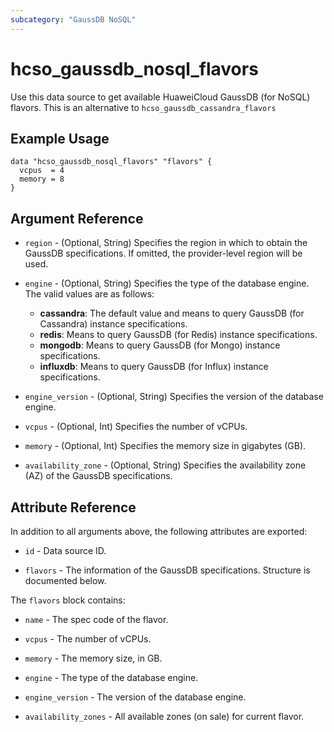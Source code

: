 ```yaml
---
subcategory: "GaussDB NoSQL"
---
```


# hcso_gaussdb_nosql_flavors

Use this data source to get available HuaweiCloud GaussDB (for NoSQL) flavors.
This is an alternative to `hcso_gaussdb_cassandra_flavors`

## Example Usage

```hcl
data "hcso_gaussdb_nosql_flavors" "flavors" {
  vcpus  = 4
  memory = 8
}
```

## Argument Reference

* `region` - (Optional, String) Specifies the region in which to obtain the GaussDB specifications.
  If omitted, the provider-level region will be used.

* `engine` - (Optional, String) Specifies the type of the database engine. The valid values are as follows:
  + **cassandra**: The default value and means to query GaussDB (for Cassandra) instance specifications.
  + **redis**: Means to query GaussDB (for Redis) instance specifications.
  + **mongodb**: Means to query GaussDB (for Mongo) instance specifications.
  + **influxdb**: Means to query GaussDB (for Influx) instance specifications.

* `engine_version` - (Optional, String) Specifies the version of the database engine.

* `vcpus` - (Optional, Int) Specifies the number of vCPUs.

* `memory` - (Optional, Int) Specifies the memory size in gigabytes (GB).

* `availability_zone` - (Optional, String) Specifies the availability zone (AZ) of the GaussDB specifications.

## Attribute Reference

In addition to all arguments above, the following attributes are exported:

* `id` - Data source ID.

* `flavors` - The information of the GaussDB specifications. Structure is documented below.

The `flavors` block contains:

* `name` - The spec code of the flavor.

* `vcpus` - The number of vCPUs.

* `memory` - The memory size, in GB.

* `engine` - The type of the database engine.

* `engine_version` - The version of the database engine.

* `availability_zones` - All available zones (on sale) for current flavor.
